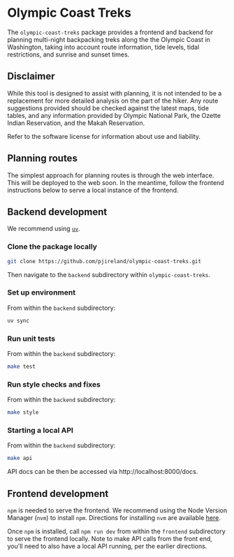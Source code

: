 # Olympic Coast Treks

The `olympic-coast-treks` package provides a frontend and backend
for planning multi-night backpacking treks along the the Olympic Coast
in Washington, taking into account route information, tide levels,
tidal restrictions, and sunrise and sunset times.

## Disclaimer

While this tool is designed to assist with planning, it is not intended to be a
replacement for more detailed analysis on the part of the hiker.
Any route suggestions provided should be checked against the latest maps,
tide tables, and any information provided by Olympic National Park,
the Ozette Indian Reservation, and the Makah Reservation.

Refer to the software license for information about use and liability.

## Planning routes

The simplest approach for planning routes is through the web interface.
This will be deployed to the web soon.
In the meantime, follow the frontend instructions below to serve a local
instance of the frontend.

## Backend development

We recommend using [`uv`](https://docs.astral.sh/uv/).

### Clone the package locally

```bash
git clone https://github.com/pjireland/olympic-coast-treks.git
```

Then navigate to the `backend` subdirectory within `olympic-coast-treks`.

### Set up environment

From within the `backend` subdirectory:

```bash
uv sync
```

### Run unit tests

From within the `backend` subdirectory:

```bash
make test
```

### Run style checks and fixes

From within the `backend` subdirectory:

```bash
make style
```

### Starting a local API

From within the `backend` subdirectory:

```bash
make api
```

API docs can be then be accessed via http://localhost:8000/docs.

## Frontend development

`npm` is needed to serve the frontend.
We recommend using the Node Version Manager (`nvm`) to install `npm`.
Directions for installing `nvm` are available
[here](https://github.com/nvm-sh/nvm).

Once `npm` is installed, call `npm run dev` from within the `frontend`
subdirectory to serve the frontend locally.
Note to make API calls from the front end, you'll need to also have a local
API running, per the earlier directions.
